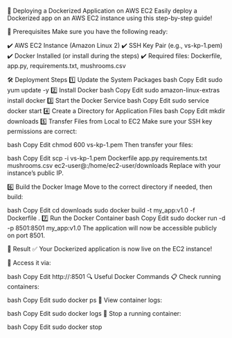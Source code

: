 🚀 Deploying a Dockerized Application on AWS EC2
Easily deploy a Dockerized app on an AWS EC2 instance using this step-by-step guide!

📌 Prerequisites
Make sure you have the following ready:

✔️ AWS EC2 Instance (Amazon Linux 2)
✔️ SSH Key Pair (e.g., vs-kp-1.pem)
✔️ Docker Installed (or install during the steps)
✔️ Required files: Dockerfile, app.py, requirements.txt, mushrooms.csv

🛠 Deployment Steps
1️⃣ Update the System Packages
bash
Copy
Edit
sudo yum update -y
2️⃣ Install Docker
bash
Copy
Edit
sudo amazon-linux-extras install docker
3️⃣ Start the Docker Service
bash
Copy
Edit
sudo service docker start
4️⃣ Create a Directory for Application Files
bash
Copy
Edit
mkdir downloads
5️⃣ Transfer Files from Local to EC2
Make sure your SSH key permissions are correct:

bash
Copy
Edit
chmod 600 vs-kp-1.pem
Then transfer your files:

bash
Copy
Edit
scp -i vs-kp-1.pem Dockerfile app.py requirements.txt mushrooms.csv ec2-user@<EC2-Public-IP>:/home/ec2-user/downloads
Replace <EC2-Public-IP> with your instance’s public IP.

6️⃣ Build the Docker Image
Move to the correct directory if needed, then build:

bash
Copy
Edit
cd downloads
sudo docker build -t my_app:v1.0 -f Dockerfile .
7️⃣ Run the Docker Container
bash
Copy
Edit
sudo docker run -d -p 8501:8501 my_app:v1.0
The application will now be accessible publicly on port 8501.

🎯 Result
✅ Your Dockerized application is now live on the EC2 instance!

🔗 Access it via:

bash
Copy
Edit
http://<EC2-Public-IP>:8501
🔍 Useful Docker Commands
📋 Check running containers:

bash
Copy
Edit
sudo docker ps
📜 View container logs:

bash
Copy
Edit
sudo docker logs <container-id>
🛑 Stop a running container:

bash
Copy
Edit
sudo docker stop <container-id>